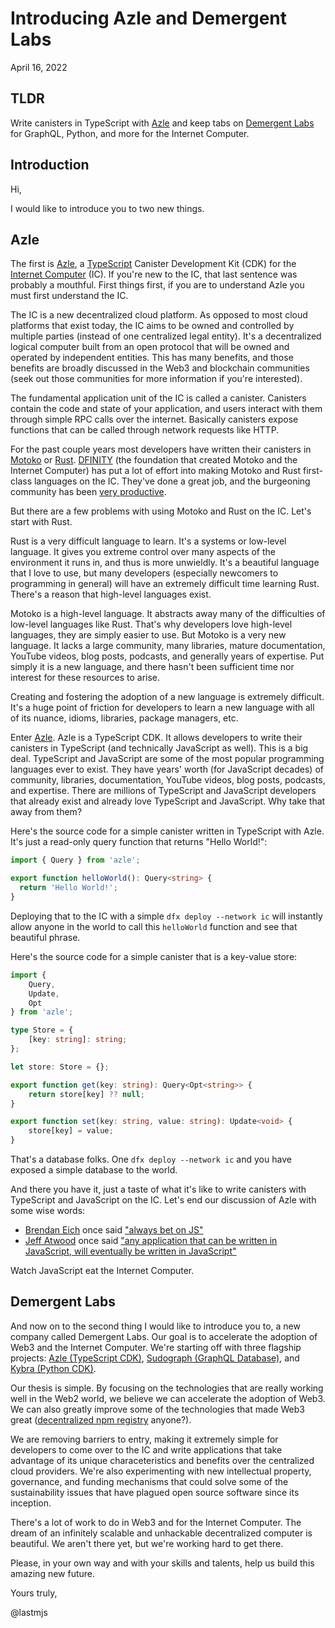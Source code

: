 # Introducing Azle and Demergent Labs

April 16, 2022

## TLDR

Write canisters in TypeScript with [Azle](https://github.com/demergent-labs/azle) and keep tabs on [Demergent Labs](https://github.com/demergent-labs) for GraphQL, Python, and more for the Internet Computer.

## Introduction

Hi,

I would like to introduce you to two new things.

## Azle

The first is [Azle](https://github.com/demergent-labs/azle), a [TypeScript](https://www.typescriptlang.org/) Canister Development Kit (CDK) for the [Internet Computer](https://internetcomputer.org/) (IC). If you're new to the IC, that last sentence was probably a mouthful. First things first, if you are to understand Azle you must first understand the IC.

The IC is a new decentralized cloud platform. As opposed to most cloud platforms that exist today, the IC aims to be owned and controlled by multiple parties (instead of one centralized legal entity). It's a decentralized logical computer built from an open protocol that will be owned and operated by independent entities. This has many benefits, and those benefits are broadly discussed in the Web3 and blockchain communities (seek out those communities for more information if you're interested).

The fundamental application unit of the IC is called a canister. Canisters contain the code and state of your application, and users interact with them through simple RPC calls over the internet. Basically canisters expose functions that can be called through network requests like HTTP.

For the past couple years most developers have written their canisters in [Motoko](https://smartcontracts.org/docs/language-guide/motoko.html) or [Rust](https://www.rust-lang.org/). [DFINITY](https://dfinity.org/) (the foundation that created Motoko and the Internet Computer) has put a lot of effort into making Motoko and Rust first-class languages on the IC. They've done a great job, and the burgeoning community has been [very productive](https://n7ib3-4qaaa-aaaai-qagnq-cai.raw.ic0.app/#/).

But there are a few problems with using Motoko and Rust on the IC. Let's start with Rust.

Rust is a very difficult language to learn. It's a systems or low-level language. It gives you extreme control over many aspects of the environment it runs in, and thus is more unwieldly. It's a beautiful language that I love to use, but many developers (especially newcomers to programming in general) will have an extremely difficult time learning Rust. There's a reason that high-level languages exist.

Motoko is a high-level language. It abstracts away many of the difficulties of low-level languages like Rust. That's why developers love high-level languages, they are simply easier to use. But Motoko is a very new language. It lacks a large community, many libraries, mature documentation, YouTube videos, blog posts, podcasts, and generally years of expertise. Put simply it is a new language, and there hasn't been sufficient time nor interest for these resources to arise.

Creating and fostering the adoption of a new language is extremely difficult. It's a huge point of friction for developers to learn a new language with all of its nuance, idioms, libraries, package managers, etc.

Enter [Azle](https://github.com/demergent-labs/azle). Azle is a TypeScript CDK. It allows developers to write their canisters in TypeScript (and technically JavaScript as well). This is a big deal. TypeScript and JavaScript are some of the most popular programming languages ever to exist. They have years' worth (for JavaScript decades) of community, libraries, documentation, YouTube videos, blog posts, podcasts, and expertise. There are millions of TypeScript and JavaScript developers that already exist and already love TypeScript and JavaScript. Why take that away from them?

Here's the source code for a simple canister written in TypeScript with Azle. It's just a read-only query function that returns "Hello World!":

```typescript
import { Query } from 'azle';

export function helloWorld(): Query<string> {
  return 'Hello World!';
}
```

Deploying that to the IC with a simple `dfx deploy --network ic` will instantly allow anyone in the world to call this `helloWorld` function and see that beautiful phrase.

Here's the source code for a simple canister that is a key-value store:

```typescript
import {
    Query,
    Update,
    Opt
} from 'azle';

type Store = {
    [key: string]: string;
};

let store: Store = {};

export function get(key: string): Query<Opt<string>> {
    return store[key] ?? null;
}

export function set(key: string, value: string): Update<void> {
    store[key] = value;
}
```

That's a database folks. One `dfx deploy --network ic` and you have exposed a simple database to the world.

And there you have it, just a taste of what it's like to write canisters with TypeScript and JavaScript on the IC. Let's end our discussion of Azle with some wise words:

* [Brendan Eich](https://en.wikipedia.org/wiki/Brendan_Eich) once said ["always bet on JS"](http://brendaneich.github.io/ModernWeb.tw-2015/#74)
* [Jeff Atwood](https://en.wikipedia.org/wiki/Jeff_Atwood) once said ["any application that can be written in JavaScript, will eventually be written in JavaScript"](https://blog.codinghorror.com/the-principle-of-least-power/)

Watch JavaScript eat the Internet Computer.

## Demergent Labs

And now on to the second thing I would like to introduce you to, a new company called Demergent Labs. Our goal is to accelerate the adoption of Web3 and the Internet Computer. We're starting off with three flagship projects: [Azle (TypeScript CDK)](https://github.com/demergent-labs/azle), [Sudograph (GraphQL Database)](https://github.com/sudograph/sudograph), and [Kybra (Python CDK)](https://github.com/demergent-labs/kybra).

Our thesis is simple. By focusing on the technologies that are really working well in the Web2 world, we believe we can accelerate the adoption of Web3. We can also greatly improve some of the technologies that made Web3 great ([decentralized npm registry](https://github.com/demergent-labs/deregistry) anyone?).

We are removing barriers to entry, making it extremely simple for developers to come over to the IC and write applications that take advantage of its unique characeteristics and benefits over the centralized cloud providers. We're also experimenting with new intellectual property, governance, and funding mechanisms that could solve some of the sustainability issues that have plagued open source software since its inception.

There's a lot of work to do in Web3 and for the Internet Computer. The dream of an infinitely scalable and unhackable decentralized computer is beautiful. We aren't there yet, but we're working hard to get there.

Please, in your own way and with your skills and talents, help us build this amazing new future.

Yours truly,

@lastmjs
